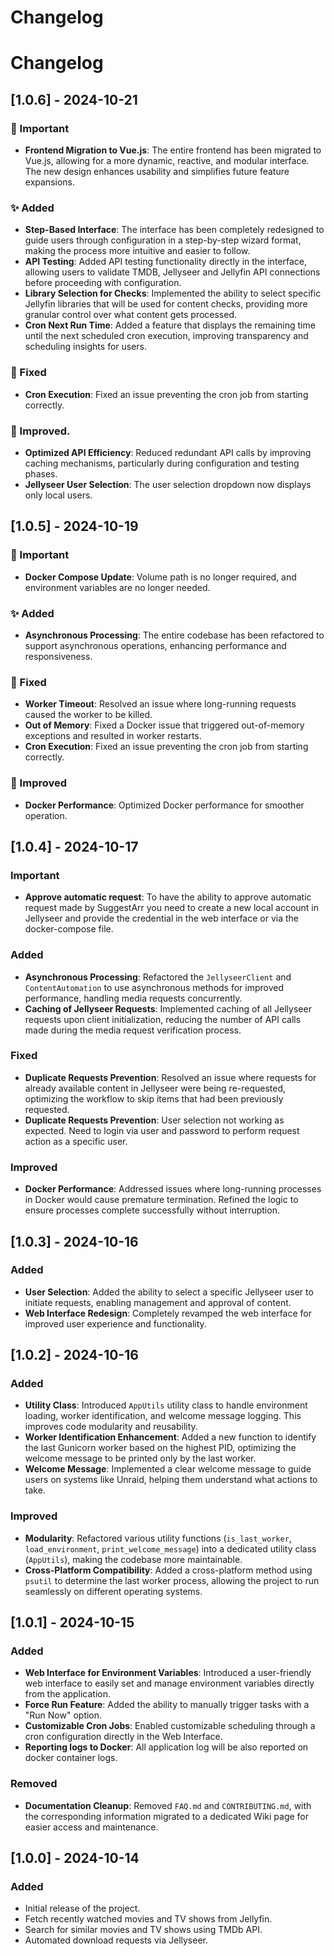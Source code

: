 # Changelog
# Changelog

## [1.0.6] - 2024-10-21

### 🚨 Important
- **Frontend Migration to Vue.js**: The entire frontend has been migrated to Vue.js, allowing for a more dynamic, reactive, and modular interface. The new design enhances usability and simplifies future feature expansions.

### ✨ Added
- **Step-Based Interface**: The interface has been completely redesigned to guide users through configuration in a step-by-step wizard format, making the process more intuitive and easier to follow.
- **API Testing**: Added API testing functionality directly in the interface, allowing users to validate TMDB, Jellyseer and Jellyfin API connections before proceeding with configuration.
- **Library Selection for Checks**: Implemented the ability to select specific Jellyfin libraries that will be used for content checks, providing more granular control over what content gets processed.
- **Cron Next Run Time**: Added a feature that displays the remaining time until the next scheduled cron execution, improving transparency and scheduling insights for users.

### 🐛 Fixed
- **Cron Execution**: Fixed an issue preventing the cron job from starting correctly.

### 🚀 Improved.
- **Optimized API Efficiency**: Reduced redundant API calls by improving caching mechanisms, particularly during configuration and testing phases.
- **Jellyseer User Selection**: The user selection dropdown now displays only local users.

## [1.0.5] - 2024-10-19
### 🚨 Important
- **Docker Compose Update**: Volume path is no longer required, and environment variables are no longer needed.

### ✨ Added
- **Asynchronous Processing**: The entire codebase has been refactored to support asynchronous operations, enhancing performance and responsiveness.

### 🐛 Fixed
- **Worker Timeout**: Resolved an issue where long-running requests caused the worker to be killed.
- **Out of Memory**: Fixed a Docker issue that triggered out-of-memory exceptions and resulted in worker restarts.
- **Cron Execution**: Fixed an issue preventing the cron job from starting correctly.

### 🚀 Improved
- **Docker Performance**: Optimized Docker performance for smoother operation.

## [1.0.4] - 2024-10-17
### Important
- **Approve automatic request**: To have the ability to approve automatic request made by SuggestArr you need to create a new local account in Jellyseer and provide the credential in the web interface or via the docker-compose file.
### Added
- **Asynchronous Processing**: Refactored the `JellyseerClient` and `ContentAutomation` to use asynchronous methods for improved performance, handling media requests concurrently.
- **Caching of Jellyseer Requests**: Implemented caching of all Jellyseer requests upon client initialization, reducing the number of API calls made during the media request verification process.
  
### Fixed
- **Duplicate Requests Prevention**: Resolved an issue where requests for already available content in Jellyseer were being re-requested, optimizing the workflow to skip items that had been previously requested.
- **Duplicate Requests Prevention**: User selection not working as expected. Need to login via user and password to perform request action as a specific user.

### Improved
- **Docker Performance**: Addressed issues where long-running processes in Docker would cause premature termination. Refined the logic to ensure processes complete successfully without interruption.

## [1.0.3] - 2024-10-16 
### Added
- **User Selection**: Added the ability to select a specific Jellyseer user to initiate requests, enabling management and approval of content.
- **Web Interface Redesign**: Completely revamped the web interface for improved user experience and functionality.

## [1.0.2] - 2024-10-16  
### Added  
- **Utility Class**: Introduced `AppUtils` utility class to handle environment loading, worker identification, and welcome message logging. This improves code modularity and reusability.  
- **Worker Identification Enhancement**: Added a new function to identify the last Gunicorn worker based on the highest PID, optimizing the welcome message to be printed only by the last worker.  
- **Welcome Message**: Implemented a clear welcome message to guide users on systems like Unraid, helping them understand what actions to take.  

### Improved  
- **Modularity**: Refactored various utility functions (`is_last_worker`, `load_environment`, `print_welcome_message`) into a dedicated utility class (`AppUtils`), making the codebase more maintainable.
- **Cross-Platform Compatibility**: Added a cross-platform method using `psutil` to determine the last worker process, allowing the project to run seamlessly on different operating systems.

## [1.0.1] - 2024-10-15  
### Added  
- **Web Interface for Environment Variables**: Introduced a user-friendly web interface to easily set and manage environment variables directly from the application.  
- **Force Run Feature**: Added the ability to manually trigger tasks with a "Run Now" option.  
- **Customizable Cron Jobs**: Enabled customizable scheduling through a cron configuration directly in the Web Interface.
- **Reporting logs to Docker**: All application log will be also reported on docker container logs.

### Removed  
- **Documentation Cleanup**: Removed `FAQ.md` and `CONTRIBUTING.md`, with the corresponding information migrated to a dedicated Wiki page for easier access and maintenance.

## [1.0.0] - 2024-10-14
### Added
- Initial release of the project.
- Fetch recently watched movies and TV shows from Jellyfin.
- Search for similar movies and TV shows using TMDb API.
- Automated download requests via Jellyseer.
